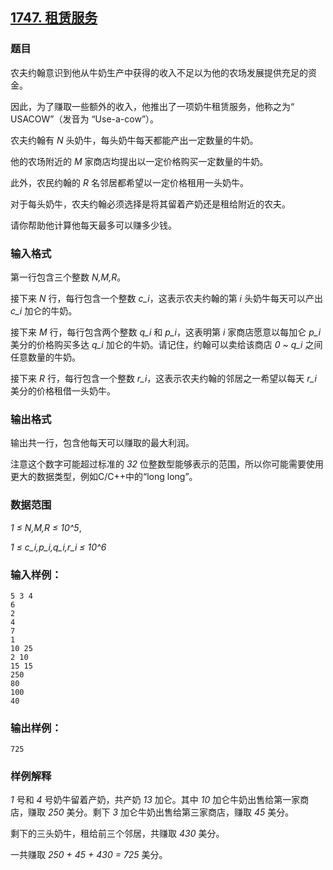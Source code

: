 ## [1747. 租赁服务](https://www.acwing.com/problem/content/1749/)

### 题目

农夫约翰意识到他从牛奶生产中获得的收入不足以为他的农场发展提供充足的资金。

因此，为了赚取一些额外的收入，他推出了一项奶牛租赁服务，他称之为“ USACOW”（发音为 “Use-a-cow”）。

农夫约翰有 *N* 头奶牛，每头奶牛每天都能产出一定数量的牛奶。

他的农场附近的 *M* 家商店均提出以一定价格购买一定数量的牛奶。

此外，农民约翰的 *R* 名邻居都希望以一定价格租用一头奶牛。

对于每头奶牛，农夫约翰必须选择是将其留着产奶还是租给附近的农夫。

请你帮助他计算他每天最多可以赚多少钱。

### 输入格式

第一行包含三个整数 *N,M,R*。

接下来 *N* 行，每行包含一个整数 *c_i*，这表示农夫约翰的第 *i* 头奶牛每天可以产出 *c_i* 加仑的牛奶。

接下来 *M* 行，每行包含两个整数 *q_i* 和 *p_i*，这表明第 *i* 家商店愿意以每加仑 *p_i* 美分的价格购买多达 *q_i* 加仑的牛奶。请记住，约翰可以卖给该商店 *0 ~ q_i* 之间任意数量的牛奶。

接下来 *R* 行，每行包含一个整数 *r_i*，这表示农夫约翰的邻居之一希望以每天 *r_i* 美分的价格租借一头奶牛。

### 输出格式

输出共一行，包含他每天可以赚取的最大利润。

注意这个数字可能超过标准的 *32* 位整数型能够表示的范围，所以你可能需要使用更大的数据类型，例如C/C++中的“long long”。

### 数据范围

*1 ≤ N,M,R ≤ 10^5*,

*1 ≤ c_i,p_i,q_i,r_i ≤ 10^6*

### 输入样例：

```
5 3 4
6
2
4
7
1
10 25
2 10
15 15
250
80
100
40
```

### 输出样例：

```
725
```

### 样例解释

*1* 号和 *4* 号奶牛留着产奶，共产奶 *13* 加仑。其中 *10* 加仑牛奶出售给第一家商店，赚取 *250* 美分。剩下 *3* 加仑牛奶出售给第三家商店，赚取 *45* 美分。

剩下的三头奶牛，租给前三个邻居，共赚取 *430* 美分。

一共赚取 *250 + 45 + 430 = 725* 美分。
